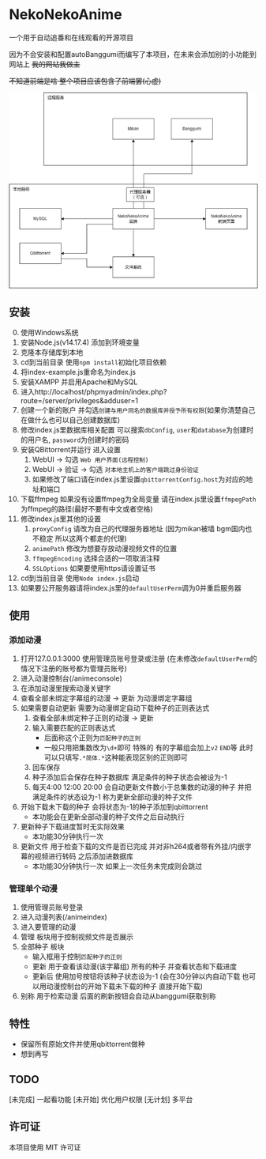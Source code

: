 # NekoNekoAnime

一个用于自动追番和在线观看的开源项目

因为不会安装和配置autoBanggumi而编写了本项目，在未来会添加别的小功能到网站上  ~~我的网站我做主~~

~~不知道前端是啥 整个项目应该包含了前端罢(心虚)~~

![原理图](./NekoNekoAnime.png)

## 安装

0. 使用Windows系统
1. 安装Node.js(v14.17.4) 添加到环境变量
2. 克隆本存储库到本地
3. cd到当前目录 使用`npm install`初始化项目依赖
4. 将index-example.js重命名为index.js
5. 安装XAMPP 并启用Apache和MySQL
  1. 进入http://localhost/phpmyadmin/index.php?route=/server/privileges&adduser=1
  2. 创建一个新的账户 并勾选`创建与用户同名的数据库并授予所有权限`(如果你清楚自己在做什么也可以自己创建数据库) 
  3. 修改index.js里数据库相关配置 可以搜索`dbConfig`, `user`和`database`为创建时的用户名, `password`为创建时的密码
6. 安装QBittorrent并运行 进入设置
   1. WebUI -> 勾选 `Web 用户界面(远程控制)`
   2. WebUI -> 验证 -> 勾选 `对本地主机上的客户端跳过身份验证`
   3. 如果修改了端口请在index.js里设置`qbittorrentConfig.host`为对应的地址和端口
7. 下载ffmpeg 如果没有设置ffmpeg为全局变量 请在index.js里设置`ffmpegPath`为ffmpeg的路径(最好不要有中文或者空格)
8. 修改index.js里其他的设置
   1. `proxyConfig` 请改为自己的代理服务器地址 (因为mikan被墙 bgm国内也不稳定 所以这两个都走的代理)
   2. `animePath` 修改为想要存放动漫视频文件的位置
   3. `ffmpegEncoding` 选择合适的一项取消注释
   4. `SSLOptions` 如果要使用https请设置证书
9. cd到当前目录 使用`Node index.js`启动
10. 如果要公开服务器请将index.js里的`defaultUserPerm`调为0并重启服务器

## 使用

### 添加动漫

1. 打开127.0.0.1:3000 使用管理员账号登录或注册 (在未修改`defaultUserPerm`的情况下注册的账号都为管理员账号)
2. 进入动漫控制台(/animeconsole)
3. 在添加动漫里搜索动漫关键字
4. 查看全部未绑定字幕组的动漫 -> 更新 为动漫绑定字幕组
5. 如果需要自动更新 需要为动漫绑定自动下载种子的正则表达式
   1. 查看全部未绑定种子正则的动漫 -> 更新
   2. 输入需要匹配的正则表达式
      - 后面称这个正则为`匹配种子的正则`
      - 一般只用把集数改为`\d+`即可 特殊的 有的字幕组会加上`v2` `END`等 此时可以只填写`.*简体.*`这种能表现区别的正则即可
   3. 回车保存
   4. 种子添加后会保存在种子数据库 满足条件的种子状态会被设为-1 
   5. 每天4:00 12:00 20:00 会自动更新文件数小于总集数的动漫的种子 并把满足条件的状态设为-1 称为更新全部动漫的种子文件
6. 开始下载未下载的种子 会将状态为-1的种子添加到qbittorrent
   - 本功能会在更新全部动漫的种子文件之后自动执行
7. 更新种子下载进度暂时无实际效果
   - 本功能30分钟执行一次
8. 更新文件 用于检查下载的文件是否已完成 并对非h264或者带有外挂/内嵌字幕的视频进行转码 之后添加进数据库
   - 本功能30分钟执行一次 如果上一次任务未完成则会跳过

### 管理单个动漫
1. 使用管理员账号登录
2. 进入动漫列表(/animeindex)
3. 进入要管理的动漫
4. 管理 板块用于控制视频文件是否展示
5. 全部种子 板块 
   - 输入框用于控制`匹配种子的正则` 
   - 更新 用于查看该动漫(该字幕组) 所有的种子 并查看状态和下载进度
   - 更新后 使用加号按钮将该种子状态设为-1 (会在30分钟以内自动下载 也可以用动漫控制台的开始下载未下载的种子 直接开始下载)
6. 别称 用于检索动漫 后面的刷新按钮会自动从banggumi获取别称

## 特性

- 保留所有原始文件并使用qbittorrent做种
- 想到再写

## TODO

[未完成] 一起看功能
[未开始] 优化用户权限
[无计划] 多平台

## 许可证

本项目使用 MIT 许可证

